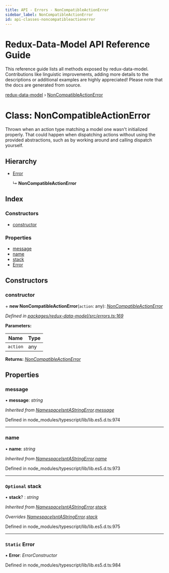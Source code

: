 ```yaml
---
title: API - Errors - NonCompatibleActionError
sidebar_label: NonCompatibleActionError
id: api-classes-noncompatibleactionerror
---
```


# Redux-Data-Model API Reference Guide

This reference guide lists all methods exposed by redux-data-model. Contributions like linguistic improvements, adding
more details to the descriptions or additional examples are highly appreciated! Please note that the docs are
generated from source.

[redux-data-model](../README.md) › [NonCompatibleActionError](noncompatibleactionerror.md)

# Class: NonCompatibleActionError

Thrown when an action type matching a model one wasn't initialized properly. That could happen when
dispatching actions without using the provided abstractions, such as by working around and
calling dispatch yourself.

## Hierarchy

* [Error](namespaceisntastringerror.md#static-error)

  ↳ **NonCompatibleActionError**

## Index

### Constructors

* [constructor](noncompatibleactionerror.md#constructor)

### Properties

* [message](noncompatibleactionerror.md#message)
* [name](noncompatibleactionerror.md#name)
* [stack](noncompatibleactionerror.md#optional-stack)
* [Error](noncompatibleactionerror.md#static-error)

## Constructors

###  constructor

\+ **new NonCompatibleActionError**(`action`: any): *[NonCompatibleActionError](noncompatibleactionerror.md)*

*Defined in [packages/redux-data-model/src/errors.ts:169](https://github.com/kayak/redux-data-model/blob/ff5e09a/packages/redux-data-model/src/errors.ts#L169)*

**Parameters:**

Name | Type |
------ | ------ |
`action` | any |

**Returns:** *[NonCompatibleActionError](noncompatibleactionerror.md)*

## Properties

###  message

• **message**: *string*

*Inherited from [NamespaceIsntAStringError](namespaceisntastringerror.md).[message](namespaceisntastringerror.md#message)*

Defined in node_modules/typescript/lib/lib.es5.d.ts:974

___

###  name

• **name**: *string*

*Inherited from [NamespaceIsntAStringError](namespaceisntastringerror.md).[name](namespaceisntastringerror.md#name)*

Defined in node_modules/typescript/lib/lib.es5.d.ts:973

___

### `Optional` stack

• **stack**? : *string*

*Inherited from [NamespaceIsntAStringError](namespaceisntastringerror.md).[stack](namespaceisntastringerror.md#optional-stack)*

*Overrides [NamespaceIsntAStringError](namespaceisntastringerror.md).[stack](namespaceisntastringerror.md#optional-stack)*

Defined in node_modules/typescript/lib/lib.es5.d.ts:975

___

### `Static` Error

▪ **Error**: *ErrorConstructor*

Defined in node_modules/typescript/lib/lib.es5.d.ts:984
